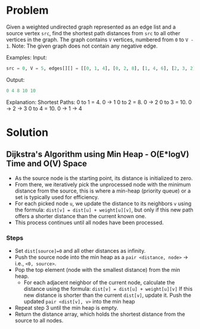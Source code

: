 # Problem
Given a weighted undirected graph represented as an edge list and a source vertex `src`, find the shortest path distances from `src` to all other vertices in the graph. The graph contains `V` vertices, numbered from `0` to `V - 1`.
Note: The given graph does not contain any negative edge.

Examples:
Input:
```python
src = 0, V = 5, edges[][] = [[0, 1, 4], [0, 2, 8], [1, 4, 6], [2, 3, 2], [3, 4, 10]]    --> input1.png
```

Output:
```python
0 4 8 10 10
```

Explanation:
Shortest Paths:
	0 to 1 = 4. 0 → 1
	0 to 2 = 8. 0 → 2
	0 to 3 = 10. 0 → 2 → 3 
	0 to 4 = 10. 0 → 1 → 4

# Solution
## Dijkstra's Algorithm using Min Heap - O(E*logV) Time and O(V) Space
- As the source node is the starting point, its distance is initialized to zero.
- From there, we iteratively pick the unprocessed node with the minimum distance from the source, this is where a min-heap (priority queue) or a set is typically used for efficiency.
- For each picked node `u`, we update the distance to its neighbors `v` using the formula: `dist[v] = dist[u] + weight[u][v]`, but only if this new path offers a shorter distance than the current known one.
- This process continues until all nodes have been processed.

### Steps
- Set `dist[source]=0` and all other distances as infinity.
- Push the source node into the min heap as a `pair <distance, node>` → i.e., `<0, source>`.
- Pop the top element (node with the smallest distance) from the min heap.
	+ For each adjacent neighbor of the current node, calculate the distance using the formula:
		`dist[v] = dist[u] + weight[u][v]`
		If this new distance is shorter than the current `dist[v]`, update it.
		Push the updated `pair <dist[v], v>` into the min heap
- Repeat step 3 until the min heap is empty.
- Return the distance array, which holds the shortest distance from the source to all nodes.